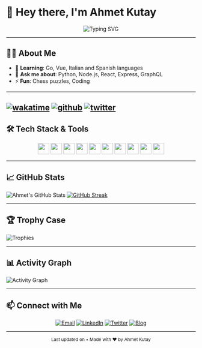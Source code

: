 # 👋 Hey there, I'm **Ahmet Kutay**

<p align="center">
  <img src="https://readme-typing-svg.herokuapp.com?font=Fira%20Code&size=24&pause=1000&color=00FFAB&width=440&lines=Building+innovative+web+and+ML+solutions...;Chess+enthusiast+%26+puzzle+solver" alt="Typing SVG" />
</p>

---

## 🧑‍💻 About Me

- 🌱 **Learning**: Go, Vue, Italian and Spanish languages  
- 💬 **Ask me about**: Python, Node.js, React, Express, GraphQL  
- ⚡ **Fun**: Chess puzzles, Coding

---

[![wakatime](https://wakatime.com/badge/user/9af7a88a-c0c8-481b-ac7c-e7f7ba996028.svg)](https://wakatime.com/@9af7a88a-c0c8-481b-ac7c-e7f7ba996028)
[![github](https://img.shields.io/github/followers/ahmetkutay?logo=github&style=plastic)](https://github.com/ahmetkutay?tab=followers)
[![twitter](https://img.shields.io/twitter/follow/KutayKaracair?style=plastic&logo=x&labelColor=595959&color=595959)](https://twitter.com/KutayKaracair)
---
## 🛠️ Tech Stack & Tools

<p align="center">
  <img height="30" src="https://img.shields.io/badge/Python-3776AB?logo=python&style=flat-square" />
  <img height="30" src="https://img.shields.io/badge/TypeScript-3178C6?logo=typescript&style=flat-square" />
  <img height="30" src="https://img.shields.io/badge/Node.js-339933?logo=nodedotjs&style=flat-square" />
  <img height="30" src="https://img.shields.io/badge/React-61DAFB?logo=react&style=flat-square" />
  <img height="30" src="https://img.shields.io/badge/FastAPI-009688?logo=fastapi&style=flat-square" />
  <img height="30" src="https://img.shields.io/badge/GraphQL-E10098?logo=graphql&style=flat-square" />
  <img height="30" src="https://img.shields.io/badge/PostgreSQL-336791?logo=postgresql&style=flat-square" />
  <img height="30" src="https://img.shields.io/badge/Docker-2496ED?logo=docker&style=flat-square" />
  <img height="30" src="https://img.shields.io/badge/Git-F05032?logo=git&style=flat-square" />
  <img height="30" src="https://img.shields.io/badge/Kubernetes-326CE5?logo=kubernetes&style=flat-square" />
</p>

---

## 📈 GitHub Stats

![Ahmet's GitHub Stats](https://github-readme-stats.vercel.app/api?username=ahmetkutay&show_icons=true&theme=tokyonight&hide_border=true)  [![GitHub Streak](https://github-readme-streak-stats.herokuapp.com/?user=ahmetkutay&theme=dark)](https://git.io/streak-stats)

---

## 🏆 Trophy Case

![Trophies](https://github-profile-trophy.vercel.app/?username=ahmetkutay&theme=flat)  

---

## 📊 Activity Graph

![Activity Graph](https://github-readme-activity-graph.vercel.app/graph?username=ahmetkutay&theme=react-dark&hide_border=true)  

---
  
## 📫 Connect with Me

<p align="center">
  <a href="mailto:info@kutaykaracair.com"><img src="https://img.shields.io/badge/Email-D14836?logo=gmail&style=flat-square" alt="Email" /></a>
  <a href="https://www.linkedin.com/in/ahmetkutay"><img src="https://img.shields.io/badge/LinkedIn-0A66C2?logo=linkedin&style=flat-square" alt="LinkedIn" /></a>
  <a href="https://twitter.com/ahmetkutay"><img src="https://img.shields.io/badge/Twitter-1DA1F2?logo=twitter&style=flat-square" alt="Twitter" /></a>
  <a href="https://blog.kutaykaracair.com"><img src="https://img.shields.io/badge/Blog-F4B400?logo=ghost&style=flat-square" alt="Blog" /></a>
</p>

---

<p align="center">
  <sub>Last updated on <!-- readme:running --> • Made with ❤️ by Ahmet Kutay</sub>
</p>


